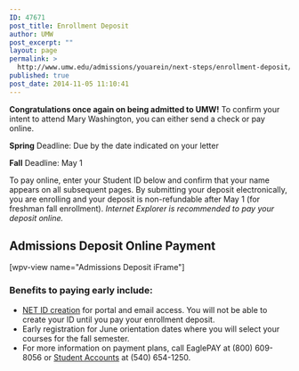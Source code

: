 ```yaml
---
ID: 47671
post_title: Enrollment Deposit
author: UMW
post_excerpt: ""
layout: page
permalink: >
  http://www.umw.edu/admissions/youarein/next-steps/enrollment-deposit/
published: true
post_date: 2014-11-05 11:10:41
---
```

<strong>Congratulations once again on being admitted to UMW!</strong> To confirm your intent to attend Mary Washington, you can either send a check or pay online.

<strong>Spring</strong> Deadline: Due by the date indicated on your letter

<strong>Fall</strong> Deadline: May 1

To pay online, enter your Student ID below and confirm that your name appears on all subsequent pages. By submitting your deposit electronically, you are enrolling and your deposit is non-refundable after May 1 (for freshman fall enrollment). <em>Internet Explorer is recommended to pay your deposit online. </em>
<h2>Admissions Deposit Online Payment</h2>
[wpv-view name="Admissions Deposit iFrame"]
<h3>Benefits to paying early include:</h3>
<ul>
 	<li><a href="http://technology.umw.edu/logins">NET ID creation</a> for portal and email access. You will not be able to create your ID until you pay your enrollment deposit.</li>
 	<li>Early registration for June orientation dates where you will select your courses for the fall semester.</li>
 	<li>For more information on payment plans, call EaglePAY at (800) 609-8056 or <a href="/directory/department/administration/finance/student-accounts/">Student Accounts</a> at (540) 654-1250.</li>
</ul>
